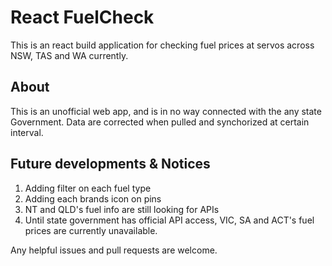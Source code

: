 # React FuelCheck

This is an react build application for checking fuel prices at servos across NSW, TAS and WA currently.

## About
This is an unofficial web app, and is in no way connected with the any state Government. Data are corrected when pulled and synchorized at certain interval. 

## Future developments & Notices
1. Adding filter on each fuel type
2. Adding each brands icon on pins
3. NT and QLD's fuel info are still looking for APIs
4. Until state government has official API access, VIC, SA and ACT's fuel prices are currently unavailable.

Any helpful issues and pull requests are welcome.